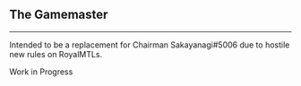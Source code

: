 ## The Gamemaster
---------------------------------------------------------------------------------------------------------------------------------------------------

Intended to be a replacement for Chairman Sakayanagi#5006 due to hostile new rules on RoyalMTLs.

Work in Progress